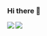 ### Hi there 👋

<img align="left" src="https://github-readme-stats.vercel.app/api?username=tvytlx" />
<img src="https://github-readme-stats.vercel.app/api/top-langs/?username=tvytlx&layout=compact" />





